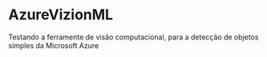 # AzureVizionML

Testando a ferramente de visão computacional, para a detecção de objetos simples da Microsoft Azure
